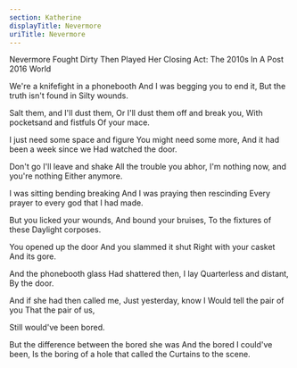 ```yaml
---
section: Katherine
displayTitle: Nevermore
uriTitle: Nevermore
---
```


Nevermore Fought Dirty Then Played Her Closing Act: The 2010s In A Post 2016 World

We're a knifefight in a phonebooth
And I was begging you to end it,
But the truth isn't found in
Silty wounds.

Salt them, and I'll dust them,
Or I'll dust them off and break you,
With pocketsand and fistfuls
Of your mace.

I just need some space and figure
You might need some more,
And it had been a week since we
Had watched the door.

Don't go I'll leave and shake
All the trouble you abhor,
I'm nothing now, and you're nothing
Either anymore.

I was sitting bending breaking
And I was praying then rescinding
Every prayer to every god that
I had made.

But you licked your wounds,
And bound your bruises,
To the fixtures of these
Daylight corposes.

You opened up the door
And you slammed it shut
Right with your casket
And its gore.

And the phonebooth glass
Had shattered then,  I lay
Quarterless and distant,
By the door.

And if she had then called me,
Just yesterday, know I
Would tell the pair of you
That the pair of us,

Still would've been bored.

But the difference between the bored she was
And the bored I could've been,
Is the boring of a hole that called the
Curtains to the scene.
